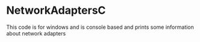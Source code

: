 # NetworkAdaptersC
This code is for windows and is console based and prints some information about network adapters
